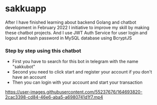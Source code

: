 # sakkuapp
  After I have finished learning about backend Golang and chatbot development in February 2022 I initiative to improve my skill by making these chatbot projects. 
And I use JWT Auth Service for user login and logout and hash password in MySQL database using BcryptJS

### Step by step using this chatbot
- First you have to search for this bot in telegram with the name "sakkubot"
- Second you need to click start and register your account if you don't have an account
- Then you can login with your account and start your transaction


https://user-images.githubusercontent.com/55237676/164693820-2cac3398-cd84-46e6-aba5-a6980741d1f7.mp4



